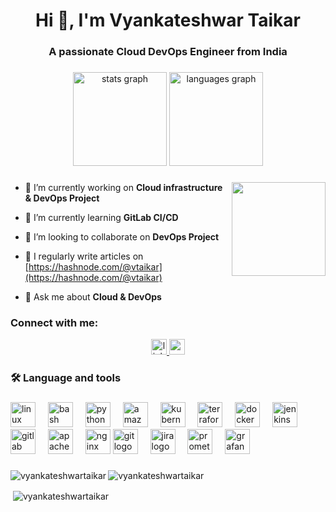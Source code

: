 <h1 align="center">Hi 👋, I'm Vyankateshwar Taikar</h1>
<h3 align="center">A passionate Cloud DevOps Engineer from India</h3>


###

<div align="center">
<img src="https://github-readme-stats.vercel.app/api?username=maurodesouza&hide_title=false&hide_rank=false&show_icons=true&include_all_commits=true&count_private=true&disable_animations=false&theme=dracula&locale=en&hide_border=false" height="150" alt="stats graph" />
<img src="https://github-readme-stats.vercel.app/api/top-langs?username=maurodesouza&locale=en&hide_title=false&layout=compact&card_width=320&langs_count=5&theme=dracula&hide_border=false" height="150" alt="languages graph" />
</div>

###

<img align="right" height="150" src="https://i.imgflip.com/65efzo.gif" />

###



- 🔭 I’m currently working on **Cloud infrastructure & DevOps Project**

- 🌱 I’m currently learning **GitLab CI/CD**

- 👯 I’m looking to collaborate on **DevOps Project**

- 📝 I regularly write articles on [https://hashnode.com/@vtaikar](https://hashnode.com/@vtaikar)

- 💬 Ask me about **Cloud & DevOps**



<h3 align="left">Connect with me:</h3>

<div align="center">
<a href="https://www.linkedin.com/in/vyankateshwar-taikar/" target="_blank">
<img src="https://img.shields.io/static/v1?message=LinkedIn&logo=linkedin&label=&color=0077B5&logoColor=white&labelColor=&style=for-the-badge" height="25" alt="linkedin logo" />
</a>
<a href="https://hashnode.com/@vtaikar" target="_blank">
<img src="https://img.shields.io/static/v1?message=Hashnode&logo=medium&label=&color=&logoColor=white&labelColor=&style=for-the-badge" height="25" alt="medium logo" />
</a>
</div>

###

<h3 align="left">🛠 Language and tools</h3>

###

<div align="left">
<img src="https://cdn.jsdelivr.net/gh/devicons/devicon/icons/linux/linux-original.svg" height="40" alt="linux logo" />
<img width="12" />
<img src="https://cdn.simpleicons.org/gnubash/4EAA25" height="40" alt="bash logo" />
<img width="12" />
<img src="https://skillicons.dev/icons?i=py" height="40" alt="python logo" />
<img width="12" />
<img src="https://skillicons.dev/icons?i=aws" height="40" alt="amazonwebservices logo" />
<img width="12" />
<img src="https://skillicons.dev/icons?i=kubernetes" height="40" alt="kubernetes logo" />
<img width="12" />
<img src="https://cdn.simpleicons.org/terraform/7B42BC" height="40" alt="terraform logo" />
<img width="12" />
<img src="https://skillicons.dev/icons?i=docker" height="40" alt="docker logo" />
<img width="12" />
<img src="https://skillicons.dev/icons?i=jenkins" height="40" alt="jenkins logo" />
<img width="12" />
<img src="https://cdn.jsdelivr.net/gh/devicons/devicon/icons/gitlab/gitlab-original.svg" height="40" alt="gitlab logo" />
<img width="12" />
<img src="https://cdn.jsdelivr.net/gh/devicons/devicon/icons/apache/apache-original.svg" height="40" alt="apache logo" />
<img width="12" />
<img src="https://cdn.simpleicons.org/nginx/009639" height="40" alt="nginx logo" />
<img src="https://cdn.jsdelivr.net/gh/devicons/devicon/icons/git/git-original.svg" height="40" alt="git logo" />
<img width="12" />
<img src="https://cdn.simpleicons.org/jira/0052CC" height="40" alt="jira logo" />
<img width="12" />
<img src="https://skillicons.dev/icons?i=prometheus" height="40" alt="prometheus logo" />
<img width="12" />
<img src="https://cdn.jsdelivr.net/gh/devicons/devicon/icons/grafana/grafana-original.svg" height="40" alt="grafana logo" />
</div>

###

<div align="left">
<p><img align="left" src="https://github-readme-stats.vercel.app/api/top-langs?username=vyankateshwartaikar&show_icons=true&locale=en&layout=compact" 
alt="vyankateshwartaikar" /></p> 
</div> 
<p align="left"> <img src="https://komarev.com/ghpvc/?username=vyankateshwartaikar&label=Profile%20views&color=0e75b6&style=flat" alt="vyankateshwartaikar" /> </p>

<p>&nbsp;<img align="center" src="https://github-readme-stats.vercel.app/api?username=vyankateshwartaikar&show_icons=true&locale=en" alt="vyankateshwartaikar" /></p>
